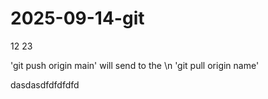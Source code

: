 # 2025-09-14-git


12
23

'git push origin main' will send to the 
\n
'git pull origin name'

dasdasdfdfdfdfd
